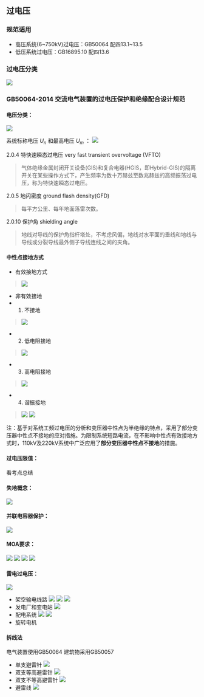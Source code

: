 ## 过电压
### 规范适用
- 高压系统(6~750kV)过电压：GB50064  配四13.1~13.5
- 低压系统过电压：GB16895.10  配四13.6

### 过电压分类
![](https://ddns.smpi.top:10000/md_attachments/Pasted%20image%2020220118130158.png)

### GB50064-2014 交流电气装置的过电压保护和绝缘配合设计规范
#### 电压分类：
![](https://ddns.smpi.top:10000/md_attachments/Pasted%20image%2020220118125959.png)

系统标称电压 $U_n$ 和最高电压 $U_m$ ：
![](https://ddns.smpi.top:10000/md_attachments/Pasted%20image%2020220118131745.png)

2.0.4 特快速瞬态过电压 very fast transient overvoltage (VFTO)  
> 气体绝缘金属封闭开关设备(GIS)和复合电器(HGIS，即Hybrid-GIS)的隔离开关在某些操作方式下，产生频率为数十万赫兹至数兆赫兹的高频振荡过电压，称为特快速瞬态过电压。  
  
2.0.5 地闪密度 ground flash density(GFD)  
> 每平方公里、每年地面落雷次数。  
  
2.0.10 保护角 shielding angle  
> 地线对导线的保护角指杆塔处，不考虑风偏，地线对水平面的垂线和地线与导线或分裂导线最外侧子导线连线之间的夹角。

#### 中性点接地方式
- 有效接地方式
> ![](https://ddns.smpi.top:10000/md_attachments/Pasted%20image%2020220118135703.png)
- 非有效接地
- 1. 不接地
> ![](https://ddns.smpi.top:10000/md_attachments/Pasted%20image%2020220118140747.png)
- 2. 低电阻接地
> ![](https://ddns.smpi.top:10000/md_attachments/Pasted%20image%2020220118140933.png)
- 3. 高电阻接地
> ![](https://ddns.smpi.top:10000/md_attachments/Pasted%20image%2020220118140952.png)
- 4. 谐振接地
> ![](https://ddns.smpi.top:10000/md_attachments/Pasted%20image%2020220118141049.png)
> ![](https://ddns.smpi.top:10000/md_attachments/Pasted%20image%2020220118142214.png)

注：基于对系统工频过电压的分析和变压器中性点为半绝缘的特点，采用了部分变压器中性点不接地的应对措施。为限制系统短路电流，在不影响中性点有效接地方式时，110kV及220kV系统中广泛应用了**部分变压器中性点不接地**的措施。

#### 过电压限值：
看考点总结

#### 失地概念：
![](https://ddns.smpi.top:10000/md_attachments/Pasted%20image%2020220120102821.png)

#### 并联电容器保护：
![](https://ddns.smpi.top:10000/md_attachments/Pasted%20image%2020220120154339.png)

#### MOA要求：
![](https://ddns.smpi.top:10000/md_attachments/Pasted%20image%2020220120154420.png)
![](https://ddns.smpi.top:10000/md_attachments/Pasted%20image%2020220120154553.png)
![](https://ddns.smpi.top:10000/md_attachments/Pasted%20image%2020220120165405.png)
![](https://ddns.smpi.top:10000/md_attachments/Pasted%20image%2020220120165904.png)

#### 雷电过电压：
![](https://ddns.smpi.top:10000/md_attachments/Pasted%20image%2020220121160322.png)
- 架空输电线路
![](https://ddns.smpi.top:10000/md_attachments/Pasted%20image%2020220121161203.png)
![](https://ddns.smpi.top:10000/md_attachments/Pasted%20image%2020220121161119.png)
![](https://ddns.smpi.top:10000/md_attachments/Pasted%20image%2020220121162604.png)
- 发电厂和变电站
![](https://ddns.smpi.top:10000/md_attachments/Pasted%20image%2020220121230313.png)
- 配电系统
![](https://ddns.smpi.top:10000/md_attachments/Pasted%20image%2020220124155240.png)
![](https://ddns.smpi.top:10000/md_attachments/Pasted%20image%2020220124160354.png)
- 旋转电机



#### 拆线法
电气装置使用GB50064 建筑物采用GB50057
- 单支避雷针
![](https://ddns.smpi.top:10000/md_attachments/Pasted%20image%2020220124144424.png)
- 双支等高避雷针
![](https://ddns.smpi.top:10000/md_attachments/Pasted%20image%2020220124145133.png)
- 双支不等高避雷针
![](https://ddns.smpi.top:10000/md_attachments/Pasted%20image%2020220124151513.png)
- 避雷线
![](https://ddns.smpi.top:10000/md_attachments/Pasted%20image%2020220124152159.png)